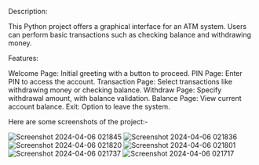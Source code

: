 
Description:

This Python project offers a graphical interface for an ATM system. Users can perform basic transactions such as checking balance and withdrawing money.

Features:

Welcome Page: Initial greeting with a button to proceed.
PIN Page: Enter PIN to access the account.
Transaction Page: Select transactions like withdrawing money or checking balance.
Withdraw Page: Specify withdrawal amount, with balance validation.
Balance Page: View current account balance.
Exit: Option to leave the system.

Here are some screenshots of the project:-

![Screenshot 2024-04-06 021845](https://github.com/junghare1/Python-ATM-/assets/166168901/ab09db28-36ab-4538-b797-835eacf4d169)
![Screenshot 2024-04-06 021836](https://github.com/junghare1/Python-ATM-/assets/166168901/0922574f-9769-450b-8241-7a51504f2037)
![Screenshot 2024-04-06 021820](https://github.com/junghare1/Python-ATM-/assets/166168901/b54d88a6-0bd3-48fd-add1-83c9cebf8bfb)
![Screenshot 2024-04-06 021801](https://github.com/junghare1/Python-ATM-/assets/166168901/35d3082d-58a5-4487-8090-768f134e5d87)
![Screenshot 2024-04-06 021737](https://github.com/junghare1/Python-ATM-/assets/166168901/be4fd938-b659-4bde-9a5f-7fa8742b5afe)
![Screenshot 2024-04-06 021717](https://github.com/junghare1/Python-ATM-/assets/166168901/7e01ec4a-ddbf-4291-b5c8-c7a5fcd8b936)
